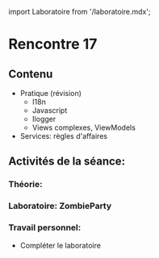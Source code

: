 import Laboratoire from '/laboratoire.mdx';

# Rencontre 17

## Contenu
- Pratique (révision)  
  - I18n  
  - Javascript  
  - Ilogger  
  - Views complexes, ViewModels  
- Services: règles d'affaires 

## Activités de la séance: 

### Théorie:  

### Laboratoire: ZombieParty 
<Laboratoire nom="10XX-S17_Lab2"/>

### Travail personnel: 
- Compléter le laboratoire 
